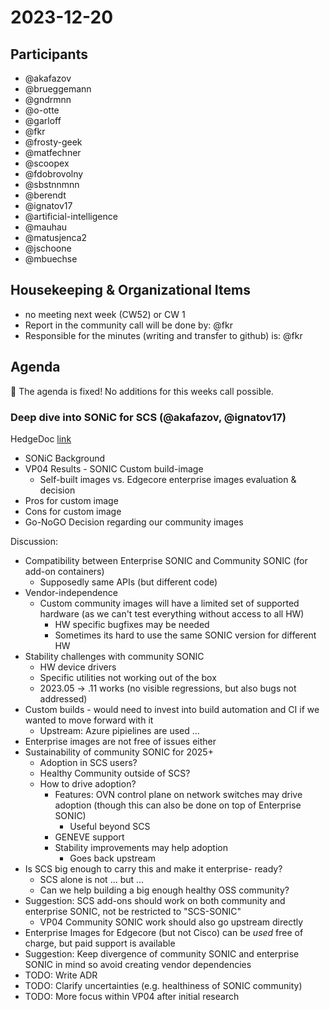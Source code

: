 # 2023-12-20

## Participants

- @akafazov
- @brueggemann
- @gndrmnn
- @o-otte
- @garloff
- @fkr
- @frosty-geek
- @matfechner
- @scoopex
- @fdobrovolny
- @sbstnnmnn
- @berendt
- @ignatov17
- @artificial-intelligence
- @mauhau
- @matusjenca2
- @jschoone
- @mbuechse

## Housekeeping & Organizational Items

- no meeting next week (CW52) or CW 1
- Report in the community call will be done by: @fkr
- Responsible for the minutes (writing and transfer to github) is: @fkr

## Agenda

:rotating_light: The agenda is fixed! No additions for this weeks call possible.

### Deep dive into SONiC for SCS (@akafazov, @ignatov17)

HedgeDoc [link](https://input.scs.community/SCS-DR-SONIC-usage?both#SCS-Decision-Record-about-Enterprise-vs-Custom-SONiC)

- SONiC Background
- VP04 Results - SONIC Custom build-image
  - Self-built images vs. Edgecore enterprise images evaluation & decision
- Pros for custom image
- Cons for custom image
- Go-NoGO Decision regarding our community images

Discussion:

- Compatibility between Enterprise SONIC and Community SONIC (for add-on containers)
  - Supposedly same APIs (but different code)
- Vendor-independence
  - Custom community images will have a limited set of supported hardware (as we can't test everything without access to all HW)
    - HW specific bugfixes may be needed
    - Sometimes its hard to use the same SONIC version for different HW
- Stability challenges with community SONIC
  - HW device drivers
  - Specific utilities not working out of the box
  - 2023.05 -> .11 works (no visible regressions, but also bugs not addressed)
- Custom builds - would need to invest into build automation and CI if we wanted to move forward with it
  - Upstream: Azure pipielines are used ...
- Enterprise images are not free of issues either
- Sustainability of community SONIC for 2025+
  - Adoption in SCS users?
  - Healthy Community outside of SCS?
  - How to drive adoption?
    - Features: OVN control plane on network switches may drive adoption (though this can also be done on top of Enterprise SONIC)
      - Useful beyond SCS
    - GENEVE support
    - Stability improvements may help adoption
      - Goes back upstream
- Is SCS big enough to carry this and make it enterprise- ready?
  - SCS alone is not ... but ...
  - Can we help building a big enough healthy OSS community?
- Suggestion: SCS add-ons should work on both community and enterprise SONIC, not be restricted to "SCS-SONIC"
  - VP04 Community SONIC work should also go upstream directly
- Enterprise Images for Edgecore (but not Cisco) can be *used* free of charge, but paid support is available
- Suggestion: Keep divergence of community SONIC and enterprise SONIC in mind so avoid creating vendor dependencies
- TODO: Write ADR
- TODO: Clarify uncertainties (e.g. healthiness of SONIC community)
- TODO: More focus within VP04 after initial research
